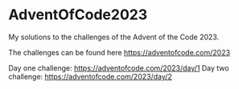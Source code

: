 # AdventOfCode2023
My solutions to the challenges of the Advent of the Code 2023. 

The challenges can be found here
https://adventofcode.com/2023

Day one challenge: https://adventofcode.com/2023/day/1
Day two challenge: https://adventofcode.com/2023/day/2
